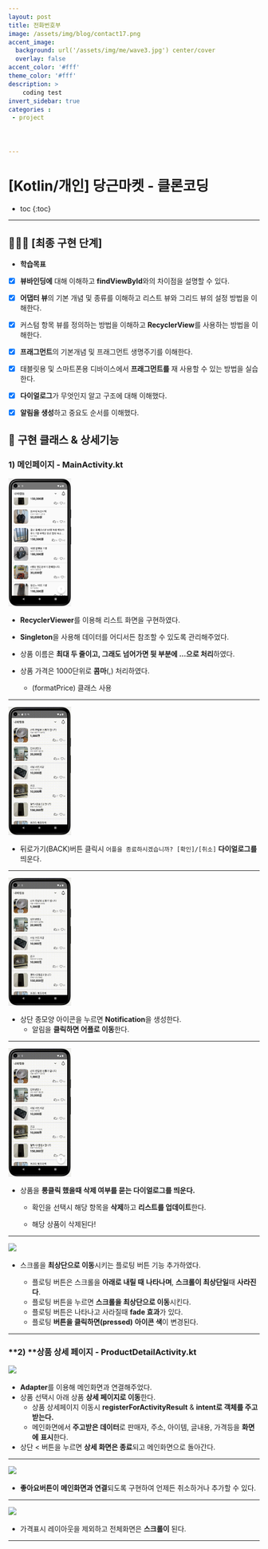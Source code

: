 ```yaml
---
layout: post
title: 전화번호부
image: /assets/img/blog/contact17.png
accent_image: 
  background: url('/assets/img/me/wave3.jpg') center/cover
  overlay: false
accent_color: '#fff'
theme_color: '#fff'
description: >
    coding test
invert_sidebar: true
categories :
 - project



---
```


# [Kotlin/개인] 당근마켓 - 클론코딩

* toc
{:toc}
---

## 👩🏻‍💻 **[최종 구현 단계]** 

* **학습목표**

- [x]  **뷰바인딩에** 대해 이해하고 **findViewById**와의 차이점을 설명할 수 있다.
- [x]  **어댑터 뷰**의 기본 개념 및 종류를 이해하고 리스트 뷰와 그리드 뷰의 설정 방법을 이해한다.
- [x]  커스텀 항목 뷰를 정의하는 방법을 이해하고 **RecyclerView**를 사용하는 방법을 이해한다.
- [x]  **프래그먼트**의 기본개념 및 프래그먼트 생명주기를 이해한다.
- [x]  태블릿용 및 스마트폰용 디바이스에서 **프래그먼트를** 재 사용할 수 있는 방법을 실습한다.
- [x]  **다이얼로그**가 무엇인지 알고 구조에 대해 이해했다.
- [x]  **알림을 생성**하고 중요도 순서를 이해했다.




## 🥕 **구현 클래스 & 상세기능**

### **1) 메인페이지** - MainActivity.kt



<img src="../../assets/img/blog/apple_main.png" width="25%">

* **RecyclerViewer**를 이용해 리스트 화면을 구현하였다.

* **Singleton**을 사용해 데이터를 어디서든 참조할 수 있도록 관리해주었다.

* 상품 이름은 **최대 두 줄이고, 그래도 넘어가면 뒷 부분에 …으로 처리**하였다.

* 상품 가격은 1000단위로 **콤마**(,) 처리하였다.

  * (formatPrice) 클래스 사용

---

<img src="../../assets/img/blog/close_out.gif" width="25%">

* 뒤로가기(BACK)버튼 클릭시 `어플을 종료하시겠습니까? [확인]/[취소]` **다이얼로그를** 띄운다.

---



<img src="../../assets/img/blog/notification_out.gif" width="25%">

* 상단 종모양 아이콘을 누르면 **Notification**을 생성한다.
  * 알림을 **클릭하면 어플로 이동**한다.



---

<img src="../../assets/img/blog/remove_out.gif" width="25%">


* 상품을 **롱클릭 했을때 삭제 여부를 묻는 다이얼로그를 띄운다.**

  * 확인을 선택시 해당 항목을 **삭제**하고 **리스트를 업데이트**한다.

  * 해당 상품이 삭제된다!



---

<img src="../../assets/img/blog/slid_up_out.gif" width="25%">


* 스크롤을 **최상단으로 이동**시키는 플로팅 버튼 기능 추가하였다.

  * 플로팅 버튼은 스크롤을 **아래로 내릴 때** **나타나며**, **스크롤이 최상단일**때 **사라진다**.
  * 플로팅 버튼을 누르면 **스크롤을 최상단으로 이동**시킨다.
  * 플로팅 버튼은 나타나고 사라질때 **fade 효과**가 있다.
  * 플로팅 **버튼을 클릭하면(pressed)** **아이콘 색**이 변경된다.

---

### **2) **상품 상세 페이지 - ProductDetailActivity.kt



<img src="../../assets/img/blog/intent_out.gif" width="25%">

* **Adapter**를 이용해 메인화면과 연결해주었다.
* 상품 선택시 아래 상품 **상세 페이지로 이동**한다.
  * 상품 상세페이지 이동시 **registerForActivityResult** & **intent로 객체를 주고받는다.** 
  * 메인화면에서 **주고받은 데이터**로 판매자, 주소, 아이템, 글내용, 가격등을 **화면에** **표시**한다.
* 상단 < 버튼을 누르면 **상세 화면은 종료**되고 메인화면으로 돌아간다.

---



<img src="../../assets/img/blog/likebutton_out.gif" width="25%">

* **좋아요버튼이** **메인화면과 연결**되도록 구현하여 언제든 취소하거나 추가할 수 있다.

---



<img src="../../assets/img/blog/scroll_out.gif" width="25%">

* 가격표시 레이아웃을 제외하고 전체화면은 **스크롤이** 된다.

---

